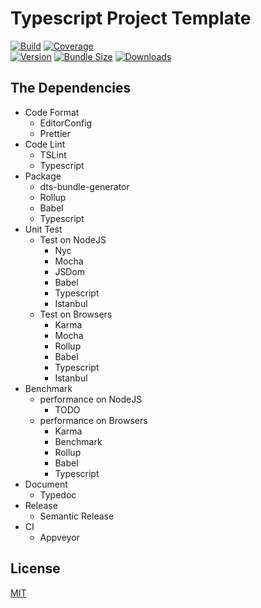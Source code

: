# Typescript Project Template

[![Build][build-badge]][ci]
[![Coverage][cover-badge]][cover]
<br/>
[![Version][version-badge]][npm]
[![Bundle Size][bundle-badge]][bundle]
[![Downloads][downloads-badge]][npm]

## The Dependencies

- Code Format
  - EditorConfig
  - Prettier
- Code Lint
  - TSLint
  - Typescript
- Package
  - dts-bundle-generator
  - Rollup
  - Babel
  - Typescript
- Unit Test
  - Test on NodeJS
    - Nyc
    - Mocha
    - JSDom
    - Babel
    - Typescript
    - Istanbul
  - Test on Browsers
    - Karma
    - Mocha
    - Rollup
    - Babel
    - Typescript
    - Istanbul
- Benchmark
  - performance on NodeJS
    - TODO
  - performance on Browsers
    - Karma
    - Benchmark
    - Rollup
    - Babel
    - Typescript
- Document
  - Typedoc
- Release
  - Semantic Release
- CI
  - Appveyor

## License

[MIT](http://opensource.org/licenses/MIT)

[ci]: https://ci.appveyor.com/project/tao-zeng/ts-pt/branch/alpha
[build-badge]: https://img.shields.io/appveyor/ci/tao-zeng/ts-pt/alpha.svg
[cover]: https://codecov.io/github/tao-zeng/ts.pt/branch/alpha
[cover-badge]: https://img.shields.io/codecov/c/github/tao-zeng/ts.pt/alpha.svg

[npm]: https://www.npmjs.com/package/ts.pt/v/alpha
[downloads-badge]: https://img.shields.io/npm/dt/ts.pt.svg

[version-badge]: https://img.shields.io/npm/v/ts.pt/alpha.svg
[bundle]: https://bundlephobia.com/result?p=ts.pt@alpha
[bundle-badge]: https://img.shields.io/bundlephobia/minzip/ts.pt/alpha.svg
